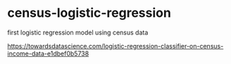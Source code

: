 # census-logistic-regression
first logistic regression model using census data

https://towardsdatascience.com/logistic-regression-classifier-on-census-income-data-e1dbef0b5738
